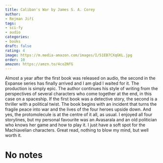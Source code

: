 ```yaml
---
title: Caliban's War by James S. A. Corey
author:
- Rejman Jiří
tags:
- sci-fy
- audio
categories:
- books
draft: false
rating: 4
image: https://m.media-amazon.com/images/I/51EB7CXqGKL.jpg
order: 10
amazon: https://amzn.to/4co2NfG
---
```


Almost a year after the first book was released on audio, the second in the Expanse series has finally arrived and I am glad I waited for it. The production is simply epic. The author continues his style of writing from the perspectives of several characters who come together at the end, in this case on a spaceship. If the first book was a detective story, the second is a thriller with a political twist. The book begins with an incident that turns the fragile peace into war and the lives of the four heroes upside down. And yes, the protomolecule is at the centre of it all, as usual. I enjoyed all four storylines, but my personal favourite was an Avasarala and an old politician who knows her game and how to play it. I just have a soft spot for the Machiavelian characters. Great read, nothing to blow my mind, but well worth it.

<!-- more -->

# No notes
